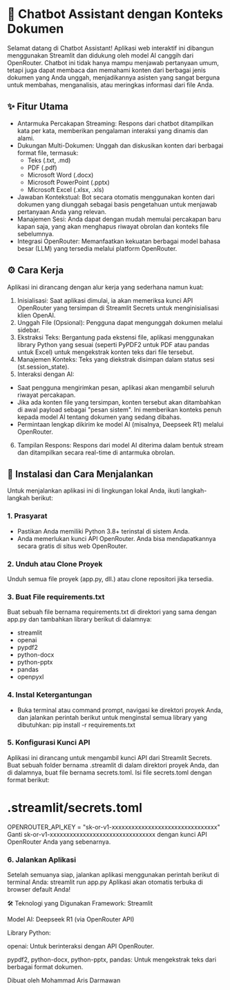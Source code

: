 # 🤖 Chatbot Assistant dengan Konteks Dokumen
Selamat datang di Chatbot Assistant! Aplikasi web interaktif ini dibangun menggunakan Streamlit dan didukung oleh model AI canggih dari OpenRouter. Chatbot ini tidak hanya mampu menjawab pertanyaan umum, tetapi juga dapat membaca dan memahami konten dari berbagai jenis dokumen yang Anda unggah, menjadikannya asisten yang sangat berguna untuk membahas, menganalisis, atau meringkas informasi dari file Anda.

## ✨ Fitur Utama
- Antarmuka Percakapan Streaming: Respons dari chatbot ditampilkan kata per kata, memberikan pengalaman interaksi yang dinamis dan alami.
- Dukungan Multi-Dokumen: Unggah dan diskusikan konten dari berbagai format file, termasuk:
  - Teks (.txt, .md)
  - PDF (.pdf)
  - Microsoft Word (.docx)
  - Microsoft PowerPoint (.pptx)
  - Microsoft Excel (.xlsx, .xls)
- Jawaban Kontekstual: Bot secara otomatis menggunakan konten dari dokumen yang diunggah sebagai basis pengetahuan untuk menjawab pertanyaan Anda yang relevan.
- Manajemen Sesi: Anda dapat dengan mudah memulai percakapan baru kapan saja, yang akan menghapus riwayat obrolan dan konteks file sebelumnya.
- Integrasi OpenRouter: Memanfaatkan kekuatan berbagai model bahasa besar (LLM) yang tersedia melalui platform OpenRouter.

## ⚙️ Cara Kerja
Aplikasi ini dirancang dengan alur kerja yang sederhana namun kuat:

1. Inisialisasi: Saat aplikasi dimulai, ia akan memeriksa kunci API OpenRouter yang tersimpan di Streamlit Secrets untuk menginisialisasi klien OpenAI.
2. Unggah File (Opsional): Pengguna dapat mengunggah dokumen melalui sidebar.
3. Ekstraksi Teks: Bergantung pada ekstensi file, aplikasi menggunakan library Python yang sesuai (seperti PyPDF2 untuk PDF atau pandas untuk Excel) untuk mengekstrak konten teks dari file tersebut.
4. Manajemen Konteks: Teks yang diekstrak disimpan dalam status sesi (st.session_state).
5. Interaksi dengan AI:
  - Saat pengguna mengirimkan pesan, aplikasi akan mengambil seluruh riwayat percakapan.
  - Jika ada konten file yang tersimpan, konten tersebut akan ditambahkan di awal payload sebagai "pesan sistem". Ini memberikan konteks penuh kepada model AI tentang dokumen yang sedang dibahas.
  - Permintaan lengkap dikirim ke model AI (misalnya, Deepseek R1) melalui OpenRouter.
6. Tampilan Respons: Respons dari model AI diterima dalam bentuk stream dan ditampilkan secara real-time di antarmuka obrolan.

## 🚀 Instalasi dan Cara Menjalankan
Untuk menjalankan aplikasi ini di lingkungan lokal Anda, ikuti langkah-langkah berikut:
### 1. Prasyarat
- Pastikan Anda memiliki Python 3.8+ terinstal di sistem Anda.
- Anda memerlukan kunci API OpenRouter. Anda bisa mendapatkannya secara gratis di situs web OpenRouter.
### 2. Unduh atau Clone Proyek
Unduh semua file proyek (app.py, dll.) atau clone repositori jika tersedia.
### 3. Buat File requirements.txt
Buat sebuah file bernama requirements.txt di direktori yang sama dengan app.py dan tambahkan library berikut di dalamnya:
- streamlit
- openai
- pypdf2
- python-docx
- python-pptx
- pandas
- openpyxl
### 4. Instal Ketergantungan
- Buka terminal atau command prompt, navigasi ke direktori proyek Anda, dan jalankan perintah berikut untuk menginstal semua library yang dibutuhkan:
pip install -r requirements.txt
### 5. Konfigurasi Kunci API
Aplikasi ini dirancang untuk mengambil kunci API dari Streamlit Secrets. Buat sebuah folder bernama .streamlit di dalam direktori proyek Anda, dan di dalamnya, buat file bernama secrets.toml.
Isi file secrets.toml dengan format berikut:
# .streamlit/secrets.toml
OPENROUTER_API_KEY = "sk-or-v1-xxxxxxxxxxxxxxxxxxxxxxxxxxxxxxxx"
Ganti sk-or-v1-xxxxxxxxxxxxxxxxxxxxxxxxxxxxxxxx dengan kunci API OpenRouter Anda yang sebenarnya.
### 6. Jalankan Aplikasi
Setelah semuanya siap, jalankan aplikasi menggunakan perintah berikut di terminal Anda:
streamlit run app.py
Aplikasi akan otomatis terbuka di browser default Anda!

🛠️ Teknologi yang Digunakan
Framework: Streamlit

Model AI: Deepseek R1 (via OpenRouter API)

Library Python:

openai: Untuk berinteraksi dengan API OpenRouter.

pypdf2, python-docx, python-pptx, pandas: Untuk mengekstrak teks dari berbagai format dokumen.

Dibuat oleh Mohammad Aris Darmawan
